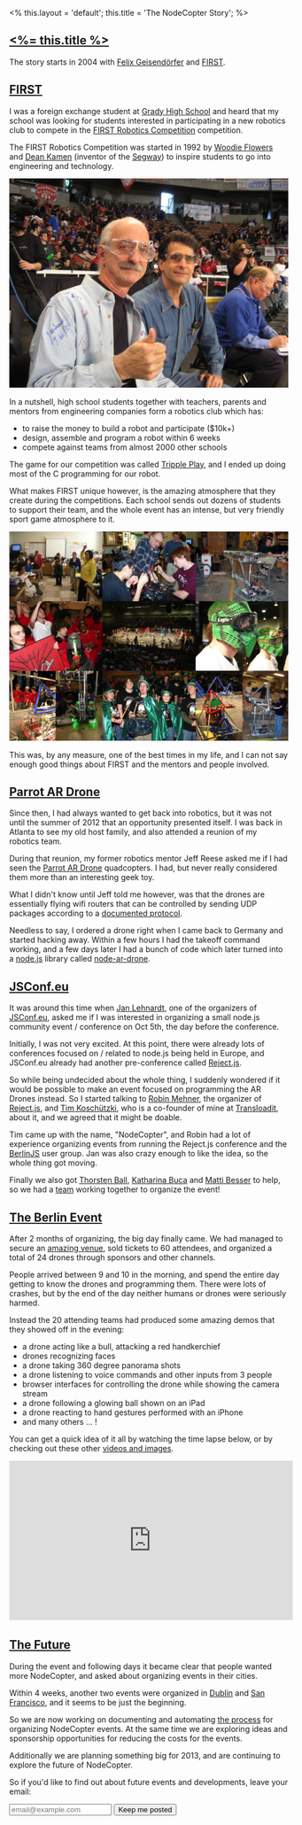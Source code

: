 <%
this.layout = 'default';
this.title = 'The NodeCopter Story';
%>

<h2 id="story"><a href="#story"><%= this.title %></a></h2>


The story starts in 2004 with [Felix
Geisendörfer](https://twitter.com/felixge) and [FIRST](http://en.wikipedia.org/wiki/FIRST).

<h2 id="story"><a href="#story">FIRST</a></h2>

I was a foreign exchange student at [Grady High
School](http://en.wikipedia.org/wiki/Henry_W._Grady_High_School) and heard that
my school was looking for students interested in participating in a new robotics
club to compete in the [FIRST Robotics Competition](http://en.wikipedia.org/wiki/FIRST_Robotics_Competition)
competition.

The FIRST Robotics Competition was started in 1992 by [Woodie
Flowers](http://en.wikipedia.org/wiki/Woodie_Flowers) and [Dean
Kamen](http://en.wikipedia.org/wiki/Dean_Kamen) (inventor of the
[Segway](http://en.wikipedia.org/wiki/Segway_PT)) to inspire students to go
into engineering and technology.

<a href="http://www.flickr.com/photos/tomsly/410329661/">
  <img width="512" src="/img/story/dean-and-woodie.jpg">
</a>

In a nutshell, high school students together with teachers, parents and mentors
from engineering companies form a robotics club which has:

* to raise the money to build a robot and participate ($10k+)
* design, assemble and program a robot within 6 weeks
* compete against teams from almost 2000 other schools

The game for our competition was called
[Tripple Play](http://en.wikipedia.org/wiki/Triple_Play_%28FIRST%29), and I
ended up doing most of the C programming for our robot.

What makes FIRST unique however, is the amazing atmosphere that they create
during the competitions. Each school sends out dozens of students to support
their team, and the whole event has an intense, but very friendly sport game
atmosphere to it.

<a href="/img/story/first-robotics-competition.jpg">
  <img width="512" src="/img/story/first-robotics-competition.jpg">
</a>

This was, by any measure, one of the best times in my life, and I can not say
enough good things about FIRST and the mentors and people involved.

<h2 id="ardrone"><a href="#ardrone">Parrot AR Drone</a></h2>

Since then, I had always wanted to get back into robotics, but it was not until
the summer of 2012 that an opportunity presented itself. I was back in Atlanta
to see my old host family, and also attended a reunion of my robotics team.

During that reunion, my former robotics mentor Jeff Reese asked me if I had
seen the [Parrot AR Drone](http://ardrone.parrot.com/) quadcopters. I had, but
never really considered them more than an interesting geek toy.

What I didn't know until Jeff told me however, was that the drones are essentially flying wifi
routers that can be controlled by sending UDP packages according to a
[documented protocol](https://projects.ardrone.org/projects/show/ardrone-api).

Needless to say, I ordered a drone right when I came back to Germany and
started hacking away. Within a few hours I had the takeoff command working, and
a few days later I had a bunch of code which later turned into a
[node.js](http://nodejs.org/) library called
[node-ar-drone](http://github.com/felixge/node-ar-drone).

<h2 id="jsconfeu"><a href="#jsconfeu">JSConf.eu</a></h2>

It was around this time when [Jan Lehnardt](https://twitter.com/janl), one of
the organizers of [JSConf.eu](http://vimeo.com/52140932), asked me if I was
interested in organizing a small node.js community event / conference on Oct
5th, the day before the conference.

Initially, I was not very excited. At this point, there were already lots of
conferences focused on / related to node.js being held in Europe, and
JSConf.eu already had another pre-conference called
[Reject.js](http://rejectjs.org/).

So while being undecided about the whole thing, I suddenly wondered if it would
be possible to make an event focused on programming the AR Drones instead. So I
started talking to [Robin Mehner](https://twitter.com/rmehner), the organizer
of [Reject.js](https://rejectjs.org/), and [Tim
Koschützki](https://twitter.com/tim_kos), who is a co-founder of mine at
[Transloadit](http://transloadit.com), about it, and we agreed that it might be
doable.

Tim came up with the name, "NodeCopter", and Robin had a lot of experience
organizing events from running the Reject.js conference and the
[BerlinJS](http://berlinjs.org/) user group. Jan was also crazy enough to like
the idea, so the whole thing got moving.

Finally we also got [Thorsten Ball](https://twitter.com/thorstenball),
[Katharina Buca](https://twitter.com/kiida) and [Matti
Besser](https://twitter.com/m_besser) to help, so we had a [team](/core)
working together to organize the event!

<h2 id="berlin"><a href="#berlin">The Berlin Event</a></h2>

After 2 months of organizing, the big day finally came. We had
managed to secure an [amazing
venue](http://de.wikipedia.org/wiki/Stadtbad_Oderberger_Stra%C3%9Fe), sold
tickets to 60 attendees, and organized a total of 24 drones through sponsors
and other channels.

People arrived between 9 and 10 in the morning, and spend the entire day
getting to know the drones and programming them. There were lots of crashes,
but by the end of the day neither humans or drones were seriously harmed.

Instead the 20 attending teams had produced some amazing demos that they showed
off in the evening:

* a drone acting like a bull, attacking a red handkerchief
* drones recognizing faces
* a drone taking 360 degree panorama shots
* a drone listening to voice commands and other inputs from 3 people
* browser interfaces for controlling the drone while showing the camera stream
* a drone following a glowing ball shown on an iPad
* a drone reacting to hand gestures performed with an iPhone
* and many others ... !

You can get a quick idea of it all by watching the time lapse below, or by
checking out these other [videos and
images](http://localhost:8080/2012/berlin/oct-5#impressions).

<iframe width="512" height="288" src="http://www.youtube.com/embed/t13jGeBAWrA" frameborder="0" allowfullscreen></iframe>

<h2 id="future"><a href="#future">The Future</a></h2>

During the event and following days it became clear that people wanted more
NodeCopter, and asked about organizing events in their cities.

Within 4 weeks, another two events were organized in
[Dublin](/2012/dublin/oct-20) and [San Francisco](/2012/san-francisco/oct-31),
and it seems to be just the beginning.

So we are now working on documenting and automating [the process](/compass) for
organizing NodeCopter events. At the same time we are exploring ideas and
sponsorship opportunities for reducing the costs for the events.

Additionally we are planning something big for 2013, and are continuing to
explore the future of NodeCopter.

So if you'd like to find out about future events and developments, leave
your email:

<form action="http://nodecopter.createsend.com/t/j/s/irhtuj/" method="post" id="subForm">
  <input class="email" placeholder="email@example.com" type="text" name="cm-irhtuj-irhtuj" id="irhtuj-irhtuj" />
  <input class="button" type="submit" value="Keep me posted" />
</form>
